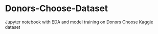 # Donors-Choose-Dataset
Jupyter notebook with EDA and model training on Donors Choose Kaggle dataset
